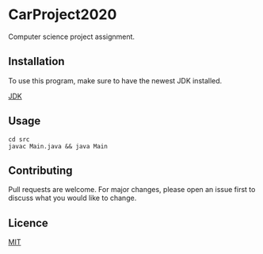 # CarProject2020

Computer science project assignment.

## Installation

To use this program, make sure to have the newest JDK installed.

[JDK](https://www.oracle.com/java/technologies/javase/javase-jdk8-downloads.html)

## Usage

```
cd src
javac Main.java && java Main
```

## Contributing

Pull requests are welcome. For major changes, please open an issue first to discuss what you would like to change.

## Licence

[MIT](https://choosealicense.com/licenses/mit/)
